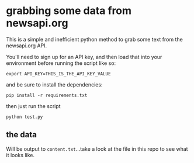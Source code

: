 # grabbing some data from newsapi.org

This is a simple and inefficient python method to grab some text from the newsapi.org API.

You'll need to sign up for an API key, and then load that into your environment before running the script like so:

```
export API_KEY=THIS_IS_THE_API_KEY_VALUE
```

and be sure to install the dependencies:

```
pip install -r requirements.txt
```

then just run the script

```
python test.py
```

## the data

Will be output to `content.txt`...take a look at the file in this repo to see what it looks like.
